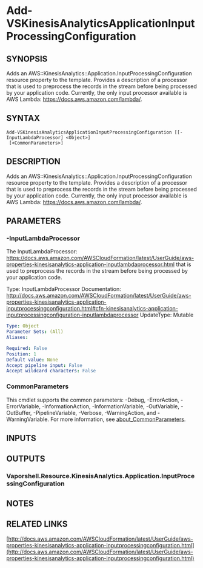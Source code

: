 # Add-VSKinesisAnalyticsApplicationInputProcessingConfiguration

## SYNOPSIS
Adds an AWS::KinesisAnalytics::Application.InputProcessingConfiguration resource property to the template.
Provides a description of a processor that is used to preprocess the records in the stream before being processed by your application code.
Currently, the only input processor available is AWS Lambda: https://docs.aws.amazon.com/lambda/.

## SYNTAX

```
Add-VSKinesisAnalyticsApplicationInputProcessingConfiguration [[-InputLambdaProcessor] <Object>]
 [<CommonParameters>]
```

## DESCRIPTION
Adds an AWS::KinesisAnalytics::Application.InputProcessingConfiguration resource property to the template.
Provides a description of a processor that is used to preprocess the records in the stream before being processed by your application code.
Currently, the only input processor available is AWS Lambda: https://docs.aws.amazon.com/lambda/.

## PARAMETERS

### -InputLambdaProcessor
The InputLambdaProcessor: https://docs.aws.amazon.com/AWSCloudFormation/latest/UserGuide/aws-properties-kinesisanalytics-application-inputlambdaprocessor.html that is used to preprocess the records in the stream before being processed by your application code.

Type: InputLambdaProcessor
Documentation: http://docs.aws.amazon.com/AWSCloudFormation/latest/UserGuide/aws-properties-kinesisanalytics-application-inputprocessingconfiguration.html#cfn-kinesisanalytics-application-inputprocessingconfiguration-inputlambdaprocessor
UpdateType: Mutable

```yaml
Type: Object
Parameter Sets: (All)
Aliases:

Required: False
Position: 1
Default value: None
Accept pipeline input: False
Accept wildcard characters: False
```

### CommonParameters
This cmdlet supports the common parameters: -Debug, -ErrorAction, -ErrorVariable, -InformationAction, -InformationVariable, -OutVariable, -OutBuffer, -PipelineVariable, -Verbose, -WarningAction, and -WarningVariable. For more information, see [about_CommonParameters](http://go.microsoft.com/fwlink/?LinkID=113216).

## INPUTS

## OUTPUTS

### Vaporshell.Resource.KinesisAnalytics.Application.InputProcessingConfiguration
## NOTES

## RELATED LINKS

[http://docs.aws.amazon.com/AWSCloudFormation/latest/UserGuide/aws-properties-kinesisanalytics-application-inputprocessingconfiguration.html](http://docs.aws.amazon.com/AWSCloudFormation/latest/UserGuide/aws-properties-kinesisanalytics-application-inputprocessingconfiguration.html)

